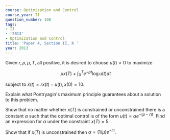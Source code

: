 ```yaml
---
course: Optimization and Control
course_year: II
question_number: 108
tags:
- II
- '2013'
- Optimization and Control
title: 'Paper 4, Section II, K '
year: 2013
---
```




Given $r, \rho, \mu, T$, all positive, it is desired to choose $u(t)>0$ to maximize

$$\mu x(T)+\int_{0}^{T} e^{-\rho t} \log u(t) d t$$

subject to $\dot{x}(t)=r x(t)-u(t), x(0)=10$.

Explain what Pontryagin's maximum principle guarantees about a solution to this problem.

Show that no matter whether $x(T)$ is constrained or unconstrained there is a constant $\alpha$ such that the optimal control is of the form $u(t)=\alpha e^{-(\rho-r) t}$. Find an expression for $\alpha$ under the constraint $x(T)=5$.

Show that if $x(T)$ is unconstrained then $\alpha=(1 / \mu) e^{-r T}$.